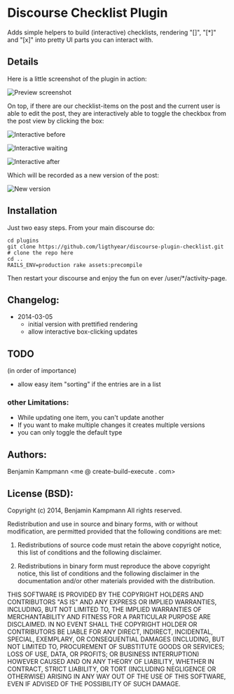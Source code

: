 # Discourse Checklist Plugin

Adds simple helpers to build (interactive) checklists, rendering "[]", "[*]" and "[x]" into pretty UI parts you can interact with.

## Details

Here is a little screenshot of the plugin in action:

![Preview screenshot](https://raw.github.com/ligthyear/discourse-plugin-checklist/master/docs/preview-example.png)

On top, if there are our checklist-items on the post and the current user is able to edit the post, they are interactively able to toggle the checkbox from the post view by clicking the box:

![Interactive before](https://raw.github.com/ligthyear/discourse-plugin-checklist/master/docs/live-click-before.png)

![Interactive waiting](https://raw.github.com/ligthyear/discourse-plugin-checklist/master/docs/live-click-waiting.png)

![Interactive after](https://raw.github.com/ligthyear/discourse-plugin-checklist/master/docs/live-click-after.png)

Which will be recorded as a new version of the post:

![New version](https://raw.github.com/ligthyear/discourse-plugin-checklist/master/docs/new-version.png)

## Installation

Just two easy steps. From your main discourse do:

    cd plugins
    git clone https://github.com/ligthyear/discourse-plugin-checklist.git   # clone the repo here
    cd ..
    RAILS_ENV=production rake assets:precompile

Then restart your discourse and enjoy the fun on ever /user/*/activity-page.

## Changelog:

 * 2014-03-05
   - initial version with prettified rendering
   - allow interactive box-clicking updates

## TODO

(in order of importance)

 * allow easy item "sorting" if the entries are in a list

### other Limitations:

 * While updating one item, you can't update another
 * If you want to make multiple changes it creates multiple versions
 * you can only toggle the default type

## Authors:
Benjamin Kampmann <me @ create-build-execute . com>

## License (BSD):
Copyright (c) 2014, Benjamin Kampmann
All rights reserved.

Redistribution and use in source and binary forms, with or without modification, are permitted provided that the following conditions are met:

1. Redistributions of source code must retain the above copyright notice, this list of conditions and the following disclaimer.

2. Redistributions in binary form must reproduce the above copyright notice, this list of conditions and the following disclaimer in the documentation and/or other materials provided with the distribution.

THIS SOFTWARE IS PROVIDED BY THE COPYRIGHT HOLDERS AND CONTRIBUTORS "AS IS" AND ANY EXPRESS OR IMPLIED WARRANTIES, INCLUDING, BUT NOT LIMITED TO, THE IMPLIED WARRANTIES OF MERCHANTABILITY AND FITNESS FOR A PARTICULAR PURPOSE ARE DISCLAIMED. IN NO EVENT SHALL THE COPYRIGHT HOLDER OR CONTRIBUTORS BE LIABLE FOR ANY DIRECT, INDIRECT, INCIDENTAL, SPECIAL, EXEMPLARY, OR CONSEQUENTIAL DAMAGES (INCLUDING, BUT NOT LIMITED TO, PROCUREMENT OF SUBSTITUTE GOODS OR SERVICES; LOSS OF USE, DATA, OR PROFITS; OR BUSINESS INTERRUPTION) HOWEVER CAUSED AND ON ANY THEORY OF LIABILITY, WHETHER IN CONTRACT, STRICT LIABILITY, OR TORT (INCLUDING NEGLIGENCE OR OTHERWISE) ARISING IN ANY WAY OUT OF THE USE OF THIS SOFTWARE, EVEN IF ADVISED OF THE POSSIBILITY OF SUCH DAMAGE.
